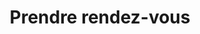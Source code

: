 ---
title: 'Prendre rendez-vous'
description: ''
bannerh1: "Prendre rendez-vous"
layout: appointment
slug: rendez-vous
---